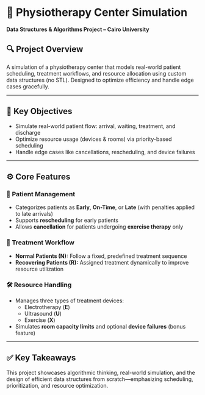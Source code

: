 # 🏥 Physiotherapy Center Simulation  
**Data Structures & Algorithms Project – Cairo University**

## 🔍 Project Overview  
A simulation of a physiotherapy center that models real-world patient scheduling, treatment workflows, and resource allocation using custom data structures (no STL). Designed to optimize efficiency and handle edge cases gracefully.

---

## 🎯 Key Objectives  
- Simulate real-world patient flow: arrival, waiting, treatment, and discharge  
- Optimize resource usage (devices & rooms) via priority-based scheduling  
- Handle edge cases like cancellations, rescheduling, and device failures  

---

## ⚙️ Core Features  

### 👥 Patient Management  
- Categorizes patients as **Early**, **On-Time**, or **Late** (with penalties applied to late arrivals)  
- Supports **rescheduling** for early patients  
- Allows **cancellation** for patients undergoing **exercise therapy** only  

### 💊 Treatment Workflow  
- **Normal Patients (N):** Follow a fixed, predefined treatment sequence  
- **Recovering Patients (R):** Assigned treatment dynamically to improve resource utilization  

### 🛠️ Resource Handling  
- Manages three types of treatment devices:  
  - Electrotherapy (**E**)  
  - Ultrasound (**U**)  
  - Exercise (**X**)  
- Simulates **room capacity limits** and optional **device failures** (bonus feature)  

---

## ✅ Key Takeaways  
This project showcases algorithmic thinking, real-world simulation, and the design of efficient data structures from scratch—emphasizing scheduling, prioritization, and resource optimization.
